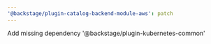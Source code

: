 ```yaml
---
'@backstage/plugin-catalog-backend-module-aws': patch
---
```


Add missing dependency '@backstage/plugin-kubernetes-common'
